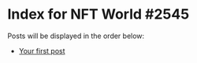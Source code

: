 # Index for NFT World #2545
Posts will be displayed in the order below:

- [Your first post](./001-first.md)

